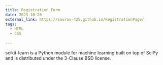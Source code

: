 ```yaml
---
title: Registration_Form
date: 2023-10-26
external_link: https://sourav-425.github.io/RegistrationPage/
tags:
  - HTML
  - CSS
 
---
```


scikit-learn is a Python module for machine learning built on top of SciPy and is distributed under the 3-Clause BSD license.

<!--more-->
